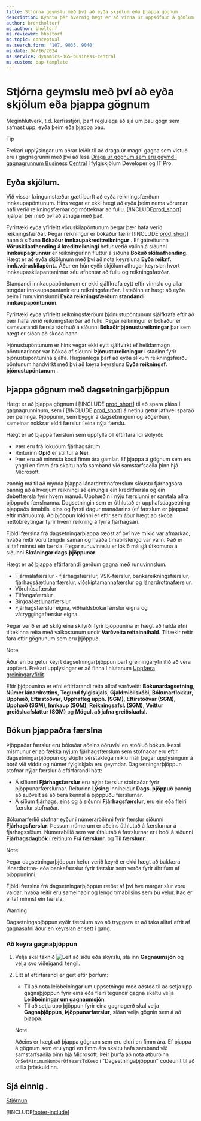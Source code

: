 ```yaml
---
title: Stjórna geymslu með því að eyða skjölum eða þjappa gögnum
description: Kynntu þér hvernig hægt er að vinna úr uppsöfnun á gömlum skjölum (og draga úr gagnamagninu sem geymt er í gagnagrunni) með því að eyða eða þjappa gögnum.
author: brentholtorf
ms.author: bholtorf
ms.reviewer: bholtorf
ms.topic: conceptual
ms.search.form: '107, 9035, 9040'
ms.date: 04/16/2024
ms.service: dynamics-365-business-central
ms.custom: bap-template
---
```

# Stjórna geymslu með því að eyða skjölum eða þjappa gögnum

Meginhlutverk, t.d. kerfisstjóri, þarf reglulega að sjá um þau gögn sem safnast upp, eyða þeim eða þjappa þau.  

> [!TIP]
> Frekari upplýsingar um aðrar leiðir til að draga úr magni gagna sem vistuð eru í gagnagrunni með því að lesa [Draga úr gögnum sem eru geymd í gagnagrunnum Business Central](/dynamics365/business-central/dev-itpro/administration/database-reduce-data) í fylgiskjölum Developer og IT Pro.

## Eyða skjölum.

Við vissar kringumstæður gæti þurft að eyða reikningsfærðum innkaupapöntunum. Hins vegar er ekki hægt að eyða þeim nema vörurnar hafi verið reikningsfærðar og mótteknar að fullu. [!INCLUDE[prod_short](includes/prod_short.md)] hjálpar þér með því að athuga með það.

Fyrirtæki eyða yfirleitt vöruskilapöntunum þegar þær hafa verið reikningsfærðar. Þegar reikningur er bókaður færir [!INCLUDE [prod_short](includes/prod_short.md)]  hann á síðuna **Bókaður innkaupakreditreikningur** . Ef gátreiturinn **Vöruskilaafhending á kreditreikningi** hefur verið valinn á síðunni **Innkaupagrunnur** er reikningurinn fluttur á síðuna **Bókuð skilaafhending**. Hægt er að eyða skjölunum með því að nota keyrsluna **Eyða reiknf. innk.vöruskilapönt.**. Áður en hún eyðir skjölum athugar keyrslan hvort innkaupaskilapantanirnar séu afhentar að fullu og reikningsfærðar.  

Standandi innkaupapöntunum er ekki sjálfkrafa eytt eftir vinnslu og allar tengdar innkaupapantanir eru reikningsfærðar. Í staðinn er hægt að eyða þeim í runuvinnslunni **Eyða reikningsfærðum standandi innkaupapöntunum**.  

Fyrirtæki eyða yfirleitt reikningsfærðum þjónustupöntunum sjálfkrafa eftir að þær hafa verið reikningsfærðar að fullu. Þegar reikningur er bókaður er samsvarandi færsla stofnuð á síðunni **Bókaðir þjónustureikningar** þar sem hægt er síðan að skoða hann.  

Þjónustupöntunum er hins vegar ekki eytt sjálfvirkt ef heildarmagn pöntunarinnar var bókað af síðunni **Þjónustureikningur** í staðinn fyrir þjónustupöntunina sjálfa. Hugsanlega þarf að eyða slíkum reikningsfærðu pöntunum handvirkt með því að keyra keyrsluna **Eyða reikningsf. þjónustupöntunum** .  

## Þjappa gögnum með dagsetningarþjöppun

Hægt er að þjappa gögnum í [!INCLUDE [prod_short](includes/prod_short.md)] til að spara pláss í gagnagrunninum, sem í [!INCLUDE [prod_short](includes/prod_short.md)] á netinu getur jafnvel sparað þér peninga. Þjöppunin, sem byggir á dagsetningum og aðgerðum, sameinar nokkrar eldri færslur í eina nýja færslu.

Hægt er að þjappa færslum sem uppfylla öll eftirfarandi skilyrði:

* Þær eru frá lokuðum fjárhagsárum.
* Reiturinn **Opið** er stilltur á **Nei**.
* Þær eru að minnsta kosti fimm ára gamlar. Ef þjappa á gögnum sem eru yngri en fimm ára skaltu hafa samband við samstarfsaðila þinn hjá Microsoft.

Þannig má til að mynda þjappa lánardrottnafærslum síðustu fjárhagsára þannig að á hverjum reikningi sé einungis ein kreditfærsla og ein debetfærsla fyrir hvern mánuð. Upphæðin í nýju færslunni er samtala allra þjöppuðu færslnanna. Dagsetningin sem er úthlutað er upphafsdagsetning þjappaðs tímabils, eins og fyrsti dagur mánaðarins (ef færslum er þjappað eftir mánuðum). Að þjöppun lokinni er eftir sem áður hægt að skoða nettóbreytingar fyrir hvern reikning á fyrra fjárhagsári.

Fjöldi færslna frá dagsetningarþjappa ræðst af því hve mikið var afmarkað, hvaða reitir voru tengdir saman og hvaða tímabilslengd var valin. Það er alltaf minnst ein færsla. Þegar runuvinnslu er lokið má sjá útkomuna á síðunni **Skráningar dags.þjöppunar**.

Hægt er að þjappa eftirfarandi gerðum gagna með runuvinnslum.

* Fjármálafærslur - fjárhagsfærslur, VSK-færslur, bankareikningsfærslur, fjárhagsáætlunarfærslur, viðskiptamannafærslur og lánardrottnafærslur.
* Vöruhúsafærslur
* Tilfangafærslur
* Birgðaáætlunarfærslur
* Fjárhagsfærslur eigna, viðhaldsbókarfærslur eigna og vátryggingafærslur eigna.

Þegar verið er að skilgreina skilyrði fyrir þjöppunina er hægt að halda efni tiltekinna reita með valkostunum undir **Varðveita reitainnihald**. Tiltækir reitir fara eftir gögnunum sem eru þjöppuð.

> [!NOTE]
> Áður en þú getur keyrt dagsetningarþjöppun þarf greiningaryfirlitið að vera uppfært. Frekari upplýsingar er að finna í hlutanum [Uppfæra greiningaryfirlit](bi-how-analyze-data-dimension.md#update-an-analysis-view).

Eftir þjöppunina er efni eftirfarandi reita alltaf varðveitt: **Bókunardagsetning**, **Númer lánardrottins**, **Tegund fylgiskjals**, **Gjaldmiðilskóði**, **Bókunarflokkur**, **Upphæð**, **Eftirstöðvar**, **Upphafleg upph. (SGM)**, **Eftirstöðvar (SGM)**, **Upphæð (SGM)**, **Innkaup (SGM)**, **Reikningsafsl. (SGM)**, **Veittur greiðsluafsláttur (SGM)** og **Mögul. að jafna greiðsluafsl.**.

## Bókun þjappaðra færslna

Þjöppaðar færslur eru bókaðar aðeins öðruvísi en stöðluð bókun. Þessi mismunur er að fækka nýjum fjárhagsfærslum sem stofnaðar eru eftir dagsetningarþjöppun og skiptir sérstaklega miklu máli þegar upplýsingum á borð við víddir og númer fylgiskjala eru geymdar. Dagsetningarþjöppun stofnar nýjar færslur á eftirfarandi hátt:

* Á síðunni **Fjárhagsfærslur** eru nýjar færslur stofnaðar fyrir þjöppunarfærslurnar. Reiturinn **Lýsing** inniheldur **Dags. þjöppuð** þannig að auðvelt sé að bera kennsl á þjöppuðu færslurnar. 
* Á síðum fjárhags, eins og á síðunni **Fjárhagsfærslur**, eru ein eða fleiri færslur stofnaðar. 

Bókunarferlið stofnar eyður í númeraröðinni fyrir færslur síðunni **Fjárhagsfærslur**. Þessum númerum er aðeins úthlutað á færslurnar á fjárhagssíðum. Númerabilið sem var úthlutað á færslurnar er í boði á síðunni **Fjárhagsdagbók** í reitinum **Frá færslunr.** og **Til færslunr.**. 

> [!NOTE]
> Þegar dagsetningarþjöppun hefur verið keyrð er ekki hægt að bakfæra lánardrottna- eða bankafærslur fyrir færslur sem verða fyrir áhrifum af þjöppuninni.

Fjöldi færslna frá dagsetningarþjöppun ræðst af því hve margar síur voru valdar, hvaða reitir eru sameinaðir og lengd tímabilsins sem þú velur. Það er alltaf minnst ein færsla.

> [!WARNING]
> Dagsetningaþjöppun eyðir færslum svo að tryggara er að taka alltaf afrit af gagnasafni áður en keyrslan er sett í gang.

### Að keyra gagnaþjöppun

1. Velja skal táknið ![Leit að síðu eða skýrslu](media/ui-search/search_small.png "Leit að síðu eða skýrslu tákn"), slá inn **Gagnaumsjón** og velja svo viðeigandi tengil.
2. Eitt af eftirfarandi er gert eftir þörfum:
    * Til að nota leiðbeiningar um uppsetningu með aðstoð til að setja upp gagnaþjöppun fyrir eina eða fleiri tegundir gagna skaltu velja **Leiðbeiningar um gagnaumsjón**.
    * Til að setja upp þjöppun fyrir eina gagnagerð skal velja **Gagnaþjöppun**, **Þjöppunarfærslur**, síðan velja gögnin sem á að þjappa.

   > [!NOTE]
   > Aðeins er hægt að þjappa gögnum sem eru eldri en fimm ára. Ef þjappa á gögnum sem eru yngri en fimm ára skaltu hafa samband við samstarfsaðila þinn hjá Microsoft. Þeir þurfa að nota atburðinn `OnSetMinimumNumberOfYearsToKeep` í "Dagsetningaþjöppun" codeunit til að stilla þröskuldinn.


## Sjá einnig .

[Stjórnun](admin-setup-and-administration.md)  

[!INCLUDE[footer-include](includes/footer-banner.md)]
